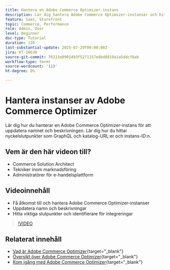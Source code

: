 ```yaml
---
title: Hantera en Adobe Commerce Optimizer-instans
description: Lär dig hantera Adobe Commerce Optimizer-instanser och hitta viktig information och slutpunkter
feature: Saas, Storefront
topic: Commerce, Performance
role: Admin, User
level: Beginner
doc-type: Tutorial
duration: 139
last-substantial-update: 2025-07-29T00:00:00Z
jira: KT-18638
source-git-commit: 76313a9901493f5271157e8bd8819a1a5ddcf6ab
workflow-type: tm+mt
source-wordcount: '113'
ht-degree: 0%

---
```



# Hantera instanser av Adobe Commerce Optimizer

Lär dig hur du hanterar en Adobe Commerce Optimizer-instans för att uppdatera namnet och beskrivningen.  Lär dig hur du hittar nyckelslutpunkter som GraphQL och katalog-URL:er och instans-ID:n.

## Vem är den här videon till?

* Commerce Solution Architect
* Tekniker inom marknadsföring
* Administratörer för e-handelsplattform

## Videoinnehåll

* Få åtkomst till och hantera Adobe Commerce Optimizer-instanser
* Uppdatera namn och beskrivningar
* Hitta viktiga slutpunkter och identifierare för integreringar

>[!VIDEO](https://video.tv.adobe.com/v/3470236?learn=on&enablevpops&captions=swe)

## Relaterat innehåll

* [Vad är Adobe Commerce Optimizer](https://experienceleague.adobe.com/sv/docs/commerce/optimizer/overview){target="_blank"}
* [Översikt över Adobe Commerce Optimizer](https://experienceleague.adobe.com/sv/docs/commerce-learn/tutorials/adobe-commerce-optimizer/overview){target="_blank"}
* [Kom igång med Adobe Commerce Optimizer](https://experienceleague.adobe.com/sv/docs/commerce/optimizer/get-started){target="_blank"}